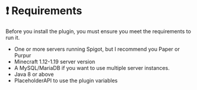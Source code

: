 # ❗ Requirements

Before you install the plugin, you must ensure you meet the requirements to run it.&#x20;

* One or more servers running Spigot, but I recommend you Paper or Purpur
* Minecraft 1.12-1.19 server version
* A MySQL/MariaDB if you want to use multiple server instances.
* Java 8 or above
* PlaceholderAPI to use the plugin variables
